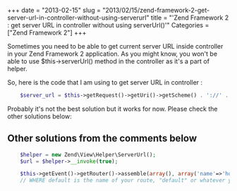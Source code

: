+++
date = "2013-02-15"
slug = "2013/02/15/zend-framework-2-get-server-url-in-controller-without-using-serverurl"
title = "'Zend Framework 2 : get server URL in controller without using serverUrl()'"
Categories = ["Zend Framework 2"]
+++

Sometimes you need to be able to get current server URL inside controller in your Zend Framework 2 application. As you might know, you won't be able to use $this->serverUrl() method in the controller as it's a part of helper.

So, here is the code that I am using to get server URL in controller :

``` php    
    $server_url = $this->getRequest()->getUri()->getScheme() . '://' . $this->getRequest()->getUri()->getHost();
```

Probably it's not the best solution but it works for now. Please check the other solutions below:

## Other solutions from the comments below

``` php
    $helper = new Zend\View\Helper\ServerUrl();
    $url = $helper->__invoke(true);
```

``` php
    $this->getEvent()->getRouter()->assemble(array(), array('name'=>'home', 'force_canonical'=>true));
    // WHERE default is the name of your route, "default" or whatever you use
```

